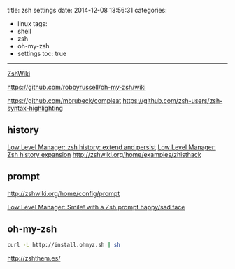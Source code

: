 title: zsh settings
date: 2014-12-08 13:56:31
categories:
- linux
tags:
- shell
- zsh
- oh-my-zsh
- settings
toc: true
---

[ZshWiki](http://zshwiki.org/home/)

https://github.com/robbyrussell/oh-my-zsh/wiki

https://github.com/mbrubeck/compleat
https://github.com/zsh-users/zsh-syntax-highlighting

## history

[Low Level Manager: zsh history: extend and persist](http://www.lowlevelmanager.com/2012/04/zsh-history-extend-and-persist.html)
[Low Level Manager: Zsh history expansion](http://www.lowlevelmanager.com/2012/05/zsh-history-expansion.html)
http://zshwiki.org/home/examples/zhisthack


## prompt

http://zshwiki.org/home/config/prompt

[Low Level Manager: Smile! with a Zsh prompt happy/sad face](http://www.lowlevelmanager.com/2012/03/smile-zsh-prompt-happysad-face.html)

## oh-my-zsh


```sh
curl -L http://install.ohmyz.sh | sh
```

http://zshthem.es/
